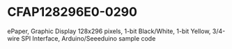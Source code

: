 # CFAP128296E0-0290
ePaper, Graphic Display 128x296 pixels, 1-bit Black/White, 1-bit Yellow, 3/4-wire SPI Interface, Arduino/Seeeduino sample code
